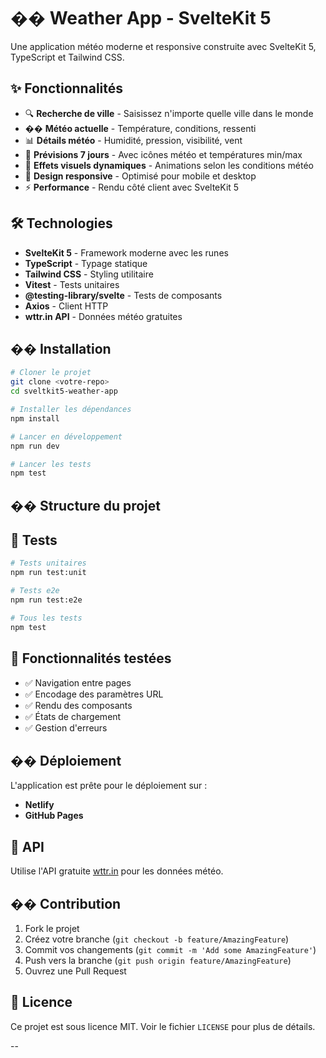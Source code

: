 # ��️ Weather App - SvelteKit 5

Une application météo moderne et responsive construite avec SvelteKit 5, TypeScript et Tailwind CSS.

## ✨ Fonctionnalités

- 🔍 **Recherche de ville** - Saisissez n'importe quelle ville dans le monde
- ��️ **Météo actuelle** - Température, conditions, ressenti
- 📊 **Détails météo** - Humidité, pression, visibilité, vent
- 📅 **Prévisions 7 jours** - Avec icônes météo et températures min/max
- 🎨 **Effets visuels dynamiques** - Animations selon les conditions météo
- 📱 **Design responsive** - Optimisé pour mobile et desktop
- ⚡ **Performance** - Rendu côté client avec SvelteKit 5

## 🛠️ Technologies

- **SvelteKit 5** - Framework moderne avec les runes
- **TypeScript** - Typage statique
- **Tailwind CSS** - Styling utilitaire
- **Vitest** - Tests unitaires
- **@testing-library/svelte** - Tests de composants
- **Axios** - Client HTTP
- **wttr.in API** - Données météo gratuites

## �� Installation

```bash
# Cloner le projet
git clone <votre-repo>
cd sveltkit5-weather-app

# Installer les dépendances
npm install

# Lancer en développement
npm run dev

# Lancer les tests
npm test
```

## �� Structure du projet

## 🧪 Tests

```bash
# Tests unitaires
npm run test:unit

# Tests e2e
npm run test:e2e

# Tous les tests
npm test
```

## 🎯 Fonctionnalités testées

- ✅ Navigation entre pages
- ✅ Encodage des paramètres URL
- ✅ Rendu des composants
- ✅ États de chargement
- ✅ Gestion d'erreurs

## �� Déploiement

L'application est prête pour le déploiement sur :

- **Netlify**
- **GitHub Pages**

## 📝 API

Utilise l'API gratuite [wttr.in](https://wttr.in) pour les données météo.

## �� Contribution

1. Fork le projet
2. Créez votre branche (`git checkout -b feature/AmazingFeature`)
3. Commit vos changements (`git commit -m 'Add some AmazingFeature'`)
4. Push vers la branche (`git push origin feature/AmazingFeature`)
5. Ouvrez une Pull Request

## 📄 Licence

Ce projet est sous licence MIT. Voir le fichier `LICENSE` pour plus de détails.

--
